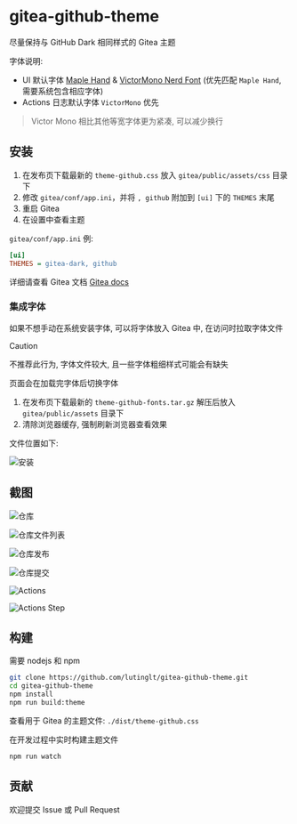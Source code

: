 # gitea-github-theme

尽量保持与 GitHub Dark 相同样式的 Gitea 主题

字体说明:

- UI 默认字体 [Maple Hand](https://github.com/subframe7536/maple-font/tree/other-resources/cn-resource/maple-hand) & [VictorMono Nerd Font](https://github.com/ryanoasis/nerd-fonts/releases/download/v3.3.0/VictorMono.zip) (优先匹配 `Maple Hand`, 需要系统包含相应字体)
- Actions 日志默认字体 `VictorMono` 优先

> Victor Mono 相比其他等宽字体更为紧凑, 可以减少换行

## 安装

1. 在发布页下载最新的 `theme-github.css` 放入 `gitea/public/assets/css` 目录下
2. 修改 `gitea/conf/app.ini`，并将 `, github` 附加到 `[ui]` 下的 `THEMES` 末尾
3. 重启 Gitea
4. 在设置中查看主题

`gitea/conf/app.ini` 例:
```ini
[ui]
THEMES = gitea-dark, github
```

详细请查看 Gitea 文档 [Gitea docs](https://docs.gitea.com/next/administration/customizing-gitea#customizing-the-look-of-gitea)

### 集成字体

如果不想手动在系统安装字体, 可以将字体放入 Gitea 中, 在访问时拉取字体文件

>[!CAUTION]
>
> 不推荐此行为, 字体文件较大, 且一些字体粗细样式可能会有缺失
>
> 页面会在加载完字体后切换字体

1. 在发布页下载最新的 `theme-github-fonts.tar.gz` 解压后放入 `gitea/public/assets` 目录下
2. 清除浏览器缓存, 强制刷新浏览器查看效果

文件位置如下:

![安装](screenshots/themetree.png)

## 截图

![仓库](screenshots/repo.png)

![仓库文件列表](screenshots/file_list.png)

![仓库发布](screenshots/release.png)

![仓库提交](screenshots/commit.png)

![Actions](screenshots/action.png)

![Actions Step](screenshots/step.png)

## 构建

需要 nodejs 和 npm

```bash
git clone https://github.com/lutinglt/gitea-github-theme.git
cd gitea-github-theme
npm install
npm run build:theme
```

查看用于 Gitea 的主题文件: `./dist/theme-github.css`

在开发过程中实时构建主题文件

```bash
npm run watch
```

## 贡献

欢迎提交 Issue 或 Pull Request